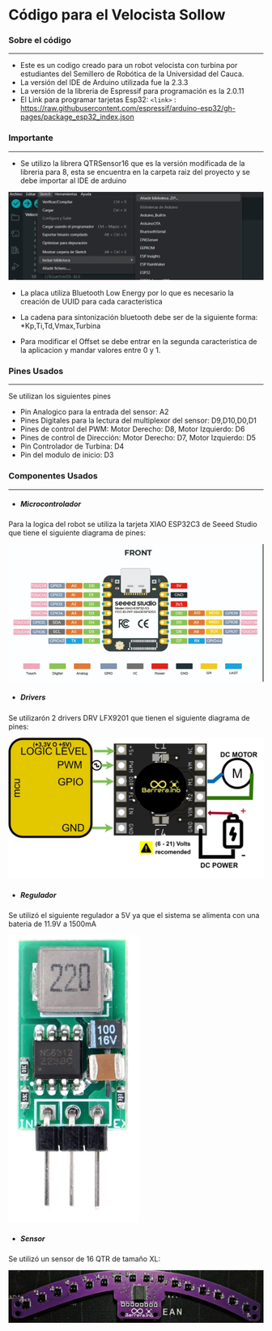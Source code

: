 # Código para el Velocista Sollow
### Sobre el código
----------------------------------

- Este es un codigo creado para un robot velocista con turbina por estudiantes del Semillero de Robótica de la Universidad del Cauca.
- La versión del IDE de Arduino utilizada fue la 2.3.3
- La versión de la libreria de Espressif para programación es la 2.0.11
- El Link para programar tarjetas Esp32:
`<link>` : https://raw.githubusercontent.com/espressif/arduino-esp32/gh-pages/package_esp32_index.json


### Importante
----------------------------------

* Se utilizo la librera QTRSensor16 que es la versión modificada de la libreria para 8, esta se encuentra en la carpeta raiz del proyecto y se debe importar al IDE de arduino

![](https://github.com/AnaOrozco122002/Velocista/blob/master/images/add.jpg)

* La placa utiliza Bluetooth Low Energy por lo que es necesario la creación de UUID para cada caracteristica 

* La cadena para sintonización bluetooth debe ser de la siguiente forma: *Kp,Ti,Td,Vmax,Turbina

* Para modificar el Offset se debe entrar en la segunda caracteristica de la aplicacion y mandar valores entre 0 y 1.

### Pines Usados
----------------------------------

Se utilizan los siguientes pines

* Pin Analogico para la entrada del sensor: A2 
* Pines Digitales para la lectura del multiplexor del sensor: D9,D10,D0,D1
* Pines de control del PWM: Motor Derecho: D8, Motor Izquierdo: D6
* Pines de control de Dirección: Motor Derecho: D7, Motor Izquierdo: D5
* Pin Controlador de Turbina: D4
* Pin del modulo de inicio: D3



### Componentes Usados
----------------------------------

* ##### Microcontrolador

Para la logica del robot se utiliza la tarjeta XIAO ESP32C3 de Seeed Studio que tiene el siguiente diagrama de pines:

![](https://github.com/AnaOrozco122002/Velocista/blob/master/images/xiaopines.jpg)

* ##### Drivers

Se utilizarón 2 drivers DRV LFX9201 que tienen el siguiente diagrama de pines:

![](https://github.com/AnaOrozco122002/Velocista/blob/master/images/drvpin.jpg)

* ##### Regulador

Se utilizó el siguiente regulador a 5V ya que el sistema se alimenta con una bateria de 11.9V a 1500mA

![](https://github.com/AnaOrozco122002/Velocista/blob/master/images/regul.jpg)

* ##### Sensor

Se utilizó un sensor de 16 QTR de tamaño XL:

![](https://github.com/AnaOrozco122002/Velocista/blob/master/images/sensor.jpg)


